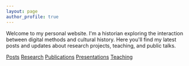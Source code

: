 ```yaml
---
layout: page
author_profile: true
---
```


Welcome to my personal website. I'm a historian exploring the interaction between
digital methods and cultural history. Here you'll find my latest posts and
updates about research projects, teaching, and public talks.

<div class="landing-tabs">
  <a href="{{ '/posts/' | relative_url }}">Posts</a>
  <a href="{{ '/research/' | relative_url }}">Research</a>
  <a href="{{ '/publications/' | relative_url }}">Publications</a>
  <a href="{{ '/presentations/' | relative_url }}">Presentations</a>
  <a href="{{ '/teaching/' | relative_url }}">Teaching</a>
</div>
